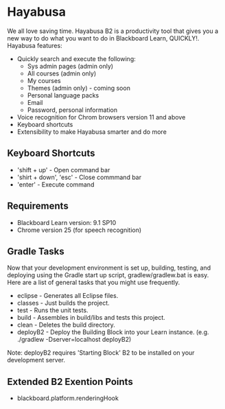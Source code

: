 Hayabusa
========

We all love saving time. Hayabusa B2 is a productivity tool that gives you a new way to do what you want to do in Blackboard Learn, QUICKLY!. Hayabusa features:
* Quickly search and execute the following:
  * Sys admin pages (admin only)
  * All courses (admin only)
  * My courses
  * Themes (admin only) - coming soon
  * Personal language packs
  * Email
  * Password, personal information
* Voice recognition for Chrom browsers version 11 and above
* Keyboard shortcuts
* Extensibility to make Hayabusa smarter and do more

## Keyboard Shortcuts
* 'shift + up' - Open command bar
* 'shirt + down', 'esc' - Close commmand bar
* 'enter' - Execute command

## Requirements
* Blackboard Learn version: 9.1 SP10
* Chrome version 25 (for speech recognition)

## Gradle Tasks
Now that your development environment is set up, building, testing, and deploying using the Gradle start up script, gradlew/gradlew.bat is easy. Here are a list of general tasks that you might use frequently.

* eclipse - Generates all Eclipse files.
* classes - Just builds the project.
* test - Runs the unit tests.
* build - Assembles in build/libs and tests this project.
* clean - Deletes the build directory.
* deployB2 - Deploy the Building Block into your Learn instance. (e.g. ./gradlew -Dserver=localhost deployB2)

Note: deployB2 requires 'Starting Block' B2 to be installed on your development server.

## Extended B2 Exention Points
* blackboard.platform.renderingHook
